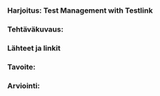 ### Harjoitus:  Test Management with Testlink

### Tehtäväkuvaus:

### Lähteet ja linkit

### Tavoite:


### Arviointi:


